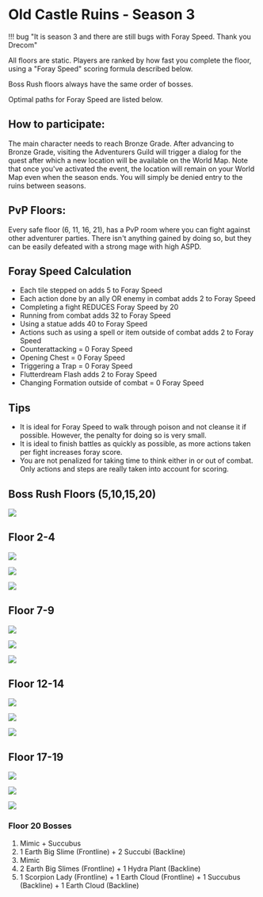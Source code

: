 # Old Castle Ruins - Season 3

!!! bug "It is season 3 and there are still bugs with Foray Speed. Thank you Drecom"

All floors are static. Players are ranked by how fast you complete the floor, using a "Foray Speed" scoring formula described below.

Boss Rush floors always have the same order of bosses.

Optimal paths for Foray Speed are listed below.

## How to participate:
The main character needs to reach Bronze Grade. After advancing to Bronze Grade, visiting the Adventurers Guild will trigger a dialog for the quest after which a new location will be available on the World Map.  Note that once you've activated the event, the location will remain on your World Map even when the season ends. You will simply be denied entry to the ruins between seasons.

## PvP Floors:
Every safe floor (6, 11, 16, 21), has a PvP room where you can fight against other adventurer parties. There isn't anything gained by doing so, but they can be easily defeated with a strong mage with high ASPD.

## Foray Speed Calculation
- Each tile stepped on adds 5 to Foray Speed
- Each action done by an ally OR enemy in combat adds 2 to Foray Speed
- Completing a fight REDUCES Foray Speed by 20
- Running from combat adds 32 to Foray Speed
- Using a statue adds 40 to Foray Speed
- Actions such as using a spell or item outside of combat adds 2 to Foray Speed
- Counterattacking = 0 Foray Speed
- Opening Chest = 0 Foray Speed
- Triggering a Trap = 0 Foray Speed
- Flutterdream Flash adds 2 to Foray Speed
- Changing Formation outside of combat = 0 Foray Speed

## Tips

- It is ideal for Foray Speed to walk through poison and not cleanse it if possible. However, the penalty for doing so is very small.
- It is ideal to finish battles as quickly as possible, as more actions taken per fight increases foray score.
- You are not penalized for taking time to think either in or out of combat. Only actions and steps are really taken into account for scoring.

## Boss Rush Floors (5,10,15,20)

![](img/boss-rush.png)

## Floor 2-4
![](img/s3-f2.png)

![](img/s3-f3.png)

![](img/s3-f4.png)

## Floor 7-9
![](img/s3-f7.png)

![](img/s3-f8.png)

![](img/s3-f9.png)

## Floor 12-14
![](img/s3-f12.png)

![](img/s3-f13.png)

![](img/s3-f14.png)

## Floor 17-19

![](img/s3-f17.png)

![](img/s3-f18.png)

![](img/s3-f19.png)

### Floor 20 Bosses
1. Mimic + Succubus
2. 1 Earth Big Slime (Frontline) + 2 Succubi (Backline)
3. Mimic
4. 2 Earth Big Slimes (Frontline) + 1 Hydra Plant (Backline)
5. 1 Scorpion Lady (Frontline) + 1 Earth Cloud (Frontline) + 1 Succubus (Backline) + 1 Earth Cloud (Backline)
